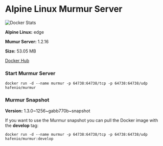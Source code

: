 # Alpine Linux Murmur Server

![Docker Stats](http://dockeri.co/image/hafenio/murmur)

**Alpine Linux:** edge

**Mumur Server:** 1.2.16

**Size:** 53.05 MB

[Docker Hub](https://hub.docker.com/r/hafenio/murmur/)

### Start Murmur Server
```
docker run -d --name murmur -p 64738:64738/tcp -p 64738:64738/udp hafenio/murmur
```

### Murmur Snapshot

**Version:** 1.3.0~1256~gabb770b~snapshot

If you want to use the Murmur snapshot you can pull the Docker image with the **develop** tag:

```
docker run -d --name murmur -p 64738:64738/tcp -p 64738:64738/udp hafenio/murmur:develop
```
